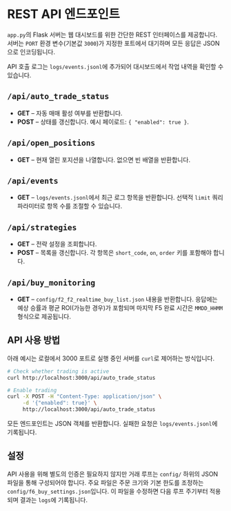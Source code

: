 # REST API 엔드포인트

`app.py`의 Flask 서버는 웹 대시보드를 위한 간단한 REST 인터페이스를 제공합니다.
서버는 `PORT` 환경 변수(기본값 `3000`)가 지정한 포트에서 대기하며 모든 응답은
JSON으로 인코딩됩니다.

API 호출 로그는 `logs/events.jsonl`에 추가되어 대시보드에서 작업 내역을 확인할
수 있습니다.

## `/api/auto_trade_status`
- **GET** – 자동 매매 활성 여부를 반환합니다.
- **POST** – 상태를 갱신합니다. 예시 페이로드: `{ "enabled": true }`.

## `/api/open_positions`
- **GET** – 현재 열린 포지션을 나열합니다. 없으면 빈 배열을 반환합니다.

## `/api/events`
- **GET** – `logs/events.jsonl`에서 최근 로그 항목을 반환합니다. 선택적 `limit`
  쿼리 파라미터로 항목 수를 조절할 수 있습니다.

## `/api/strategies`
- **GET** – 전략 설정을 조회합니다.
- **POST** – 목록을 갱신합니다. 각 항목은 `short_code`, `on`, `order` 키를
  포함해야 합니다.

## `/api/buy_monitoring`
- **GET** – `config/f2_f2_realtime_buy_list.json` 내용을 반환합니다. 응답에는 예상
  승률과 평균 ROI(가능한 경우)가 포함되며 마지막 F5 완료 시간은 `MMDD_HHMM`
  형식으로 제공됩니다.

## API 사용 방법

아래 예시는 로컬에서 3000 포트로 실행 중인 서버를 `curl`로 제어하는 방식입니다.

```bash
# Check whether trading is active
curl http://localhost:3000/api/auto_trade_status

# Enable trading
curl -X POST -H "Content-Type: application/json" \
     -d '{"enabled": true}' \
     http://localhost:3000/api/auto_trade_status
```

모든 엔드포인트는 JSON 객체를 반환합니다. 실패한 요청은 `logs/events.jsonl`에
기록됩니다.

## 설정

API 사용을 위해 별도의 인증은 필요하지 않지만 거래 루프는 `config/` 하위의 JSON
파일을 통해 구성되어야 합니다. 주요 파일은 주문 크기와 기본 한도를 조정하는
`config/f6_buy_settings.json`입니다. 이 파일을 수정하면 다음 루프 주기부터 적용되며
결과는 `logs`에 기록됩니다.

